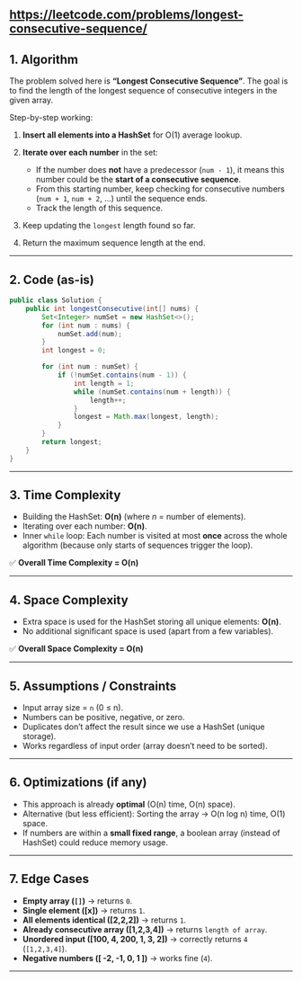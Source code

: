
https://leetcode.com/problems/longest-consecutive-sequence/
---

## 1. Algorithm 

The problem solved here is **“Longest Consecutive Sequence”**. The goal is to find the length of the longest sequence of consecutive integers in the given array.

Step-by-step working:

1. **Insert all elements into a HashSet** for O(1) average lookup.
2. **Iterate over each number** in the set:

   * If the number does **not** have a predecessor (`num - 1`), it means this number could be the **start of a consecutive sequence**.
   * From this starting number, keep checking for consecutive numbers (`num + 1`, `num + 2`, …) until the sequence ends.
   * Track the length of this sequence.
3. Keep updating the `longest` length found so far.
4. Return the maximum sequence length at the end.

---

## 2. Code (as-is)

```java
public class Solution {
    public int longestConsecutive(int[] nums) {
        Set<Integer> numSet = new HashSet<>();
        for (int num : nums) {
            numSet.add(num);
        }
        int longest = 0;

        for (int num : numSet) {
            if (!numSet.contains(num - 1)) {
                int length = 1;
                while (numSet.contains(num + length)) {
                    length++;
                }
                longest = Math.max(longest, length);
            }
        }
        return longest;
    }
}
```

---

## 3. Time Complexity

* Building the HashSet: **O(n)** (where *n* = number of elements).
* Iterating over each number: **O(n)**.
* Inner `while` loop: Each number is visited at most **once** across the whole algorithm (because only starts of sequences trigger the loop).

✅ **Overall Time Complexity = O(n)**

---

## 4. Space Complexity

* Extra space is used for the HashSet storing all unique elements: **O(n)**.
* No additional significant space is used (apart from a few variables).

✅ **Overall Space Complexity = O(n)**

---

## 5. Assumptions / Constraints

* Input array size = `n` (0 ≤ n).
* Numbers can be positive, negative, or zero.
* Duplicates don’t affect the result since we use a HashSet (unique storage).
* Works regardless of input order (array doesn’t need to be sorted).

---

## 6. Optimizations (if any)

* This approach is already **optimal** (O(n) time, O(n) space).
* Alternative (but less efficient): Sorting the array → O(n log n) time, O(1) space.
* If numbers are within a **small fixed range**, a boolean array (instead of HashSet) could reduce memory usage.

---

## 7. Edge Cases

* **Empty array (`[]`)** → returns `0`.
* **Single element (\[x])** → returns `1`.
* **All elements identical (\[2,2,2])** → returns `1`.
* **Already consecutive array (\[1,2,3,4])** → returns `length of array`.
* **Unordered input (\[100, 4, 200, 1, 3, 2])** → correctly returns `4` (`[1,2,3,4]`).
* **Negative numbers (\[ -2, -1, 0, 1 ])** → works fine (`4`).

---

